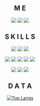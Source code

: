 <div align="center">

## M E
[![](https://img.shields.io/static/v1?label=Blog&message=Leee62&color=orange&style=for-the-badge&logo=HomeAssistant&logoColor=white)](README.md)
[![](https://img.shields.io/static/v1?label=Email&message=Ashenone62@outlook.com&color=blue&style=for-the-badge&logo=MicrosoftOutlook&logoColor=white)](Mailto:Ashenone62@outlook.com)
[![](https://img.shields.io/static/v1?label=Base&message=Chengdu&color=7E4DD2&style=for-the-badge&logo=Photobucket&logoColor=white)](README.md)

## S K I L L S
![](https://img.shields.io/static/v1?label=&message=HTML&color=E34F26&logo=HTML5&logoColor=white)
![](https://img.shields.io/static/v1?label=&message=CSS&color=1572B6&logo=CSS3&logoColor=white)
![](https://img.shields.io/static/v1?label=&message=JavaScript&color=yellow&logo=JavaScript&logoColor=white)
  
![](https://img.shields.io/static/v1?label=&message=React&color=blue&logo=React&logoColor=white)
![](https://img.shields.io/static/v1?label=&message=TypeScript&color=3178C6&logo=TypeScript&logoColor=white)
![](https://img.shields.io/static/v1?label=&message=Less&color=1D365D&logo=Less&logoColor=white)
![](https://img.shields.io/static/v1?label=&message=Node&color=339933&logo=Node.js&logoColor=white)
![](https://img.shields.io/static/v1?label=&message=Vue&color=4FC08D&logo=Vue.js&logoColor=white)

![](https://img.shields.io/static/v1?label=&message=Git&color=F05032&logo=Git&logoColor=white)
![](https://img.shields.io/static/v1?label=&message=Npm&color=CB3837&logo=Npm&logoColor=white)
![](https://img.shields.io/static/v1?label=&message=Yarn&color=2C8EBB&logo=Yarn&logoColor=white)

## D A T A
[![Top Langs](https://github-readme-stats.vercel.app/api/top-langs/?username=leee62&layout=compact&theme=react)](https://github.com/anuraghazra/github-readme-stats)

</div>
